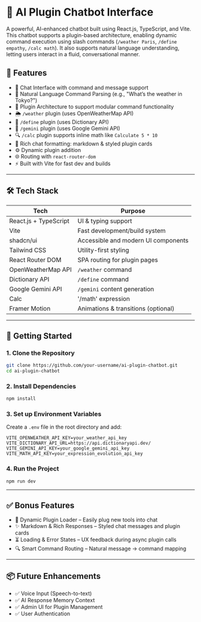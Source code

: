 # 🤖 AI Plugin Chatbot Interface

A powerful, AI-enhanced chatbot built using React.js, TypeScript, and Vite. This chatbot supports a plugin-based architecture, enabling dynamic command execution using slash commands (`/weather Paris`, `/define empathy`, `/calc math`). It also supports natural language understanding, letting users interact in a fluid, conversational manner.

## 🧩 Features

- 💬 Chat Interface with command and message support
- 🧠 Natural Language Command Parsing (e.g., "What’s the weather in Tokyo?")
- 🔌 Plugin Architecture to support modular command functionality
- 🌦️ `/weather` plugin (uses OpenWeatherMap API)
- 📖 `/define` plugin (uses Dictionary API)
- 📝 `/gemini` plugin (uses Google Gemini API)
- 🔍 `/calc` plugin supports inline math like `Calculate 5 * 10`
- 🎨 Rich chat formatting: markdown & styled plugin cards
- ⚙️ Dynamic plugin addition
- 🌐 Routing with `react-router-dom`
- ⚡ Built with Vite for fast dev and builds

---

## 🛠️ Tech Stack

| Tech | Purpose |
|------|---------|
| React.js + TypeScript | UI & typing support |
| Vite | Fast development/build system |
| shadcn/ui | Accessible and modern UI components |
| Tailwind CSS | Utility-first styling |
| React Router DOM | SPA routing for plugin pages |
| OpenWeatherMap API | `/weather` command |
| Dictionary API | `/define` command |
| Google Gemini API | `/gemini` content generation |
| Calc | '/math' expression |
| Framer Motion | Animations & transitions (optional) |

---

## 🔧 Getting Started

### 1. Clone the Repository

```bash
git clone https://github.com/your-username/ai-plugin-chatbot.git
cd ai-plugin-chatbot
````

### 2. Install Dependencies

```bash
npm install
```

### 3. Set up Environment Variables

Create a `.env` file in the root directory and add:

```env
VITE_OPENWEATHER_API_KEY=your_weather_api_key
VITE_DICTIONARY_API_URL=https://api.dictionaryapi.dev/
VITE_GEMINI_API_KEY=your_google_gemini_api_key
VITE_MATH_API_KEY=your_expression_evolution_api_key
```

### 4. Run the Project

```bash
npm run dev
```



---

## ✅ Bonus Features

* 🧩 Dynamic Plugin Loader – Easily plug new tools into chat
* ✨ Markdown & Rich Responses – Styled chat messages and plugin cards
* ⏳ Loading & Error States – UX feedback during async plugin calls
* 🔍 Smart Command Routing – Natural message → command mapping

---

## 📦 Future Enhancements

* ✅ Voice Input (Speech-to-text)
* ✅ AI Response Memory Context
* ✅ Admin UI for Plugin Management
* ✅ User Authentication

